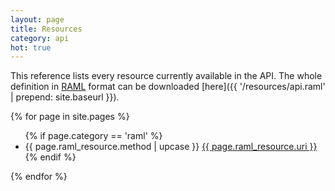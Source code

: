 ```yaml
---
layout: page
title: Resources
category: api
hot: true
---
```


This reference lists every resource currently available in the API. The whole definition in [RAML](http://raml.org/) format can be downloaded [here]({{ '/resources/api.raml' | prepend: site.baseurl }}).

{% for page in site.pages %}
  <ul id="resource-list">
  {% if page.category == 'raml' %}
    <li class="resource-entry">
      <span class="label label-default">{{ page.raml_resource.method | upcase }}</span>
      <a href="{{ page.url | prepend: site.baseurl }}">{{ page.raml_resource.uri }}</a>
    </li>
  {% endif %}
  </ul>
{% endfor %}
